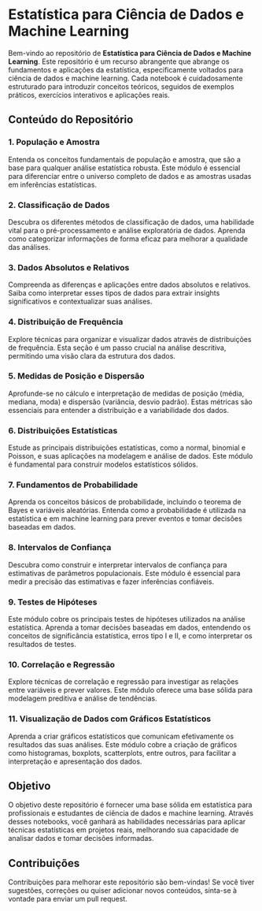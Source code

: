 # Estatística para Ciência de Dados e Machine Learning

Bem-vindo ao repositório de **Estatística para Ciência de Dados e Machine Learning**. Este repositório é um recurso abrangente que abrange os fundamentos e aplicações da estatística, especificamente voltados para ciência de dados e machine learning. Cada notebook é cuidadosamente estruturado para introduzir conceitos teóricos, seguidos de exemplos práticos, exercícios interativos e aplicações reais.

## Conteúdo do Repositório

### 1. População e Amostra
Entenda os conceitos fundamentais de população e amostra, que são a base para qualquer análise estatística robusta. Este módulo é essencial para diferenciar entre o universo completo de dados e as amostras usadas em inferências estatísticas.

### 2. Classificação de Dados
Descubra os diferentes métodos de classificação de dados, uma habilidade vital para o pré-processamento e análise exploratória de dados. Aprenda como categorizar informações de forma eficaz para melhorar a qualidade das análises.

### 3. Dados Absolutos e Relativos
Compreenda as diferenças e aplicações entre dados absolutos e relativos. Saiba como interpretar esses tipos de dados para extrair insights significativos e contextualizar suas análises.

### 4. Distribuição de Frequência
Explore técnicas para organizar e visualizar dados através de distribuições de frequência. Esta seção é um passo crucial na análise descritiva, permitindo uma visão clara da estrutura dos dados.

### 5. Medidas de Posição e Dispersão
Aprofunde-se no cálculo e interpretação de medidas de posição (média, mediana, moda) e dispersão (variância, desvio padrão). Estas métricas são essenciais para entender a distribuição e a variabilidade dos dados.

### 6. Distribuições Estatísticas
Estude as principais distribuições estatísticas, como a normal, binomial e Poisson, e suas aplicações na modelagem e análise de dados. Este módulo é fundamental para construir modelos estatísticos sólidos.

### 7. Fundamentos de Probabilidade
Aprenda os conceitos básicos de probabilidade, incluindo o teorema de Bayes e variáveis aleatórias. Entenda como a probabilidade é utilizada na estatística e em machine learning para prever eventos e tomar decisões baseadas em dados.

### 8. Intervalos de Confiança
Descubra como construir e interpretar intervalos de confiança para estimativas de parâmetros populacionais. Este módulo é essencial para medir a precisão das estimativas e fazer inferências confiáveis.

### 9. Testes de Hipóteses
Este módulo cobre os principais testes de hipóteses utilizados na análise estatística. Aprenda a tomar decisões baseadas em dados, entendendo os conceitos de significância estatística, erros tipo I e II, e como interpretar os resultados de testes.

### 10. Correlação e Regressão
Explore técnicas de correlação e regressão para investigar as relações entre variáveis e prever valores. Este módulo oferece uma base sólida para modelagem preditiva e análise de tendências.

### 11. Visualização de Dados com Gráficos Estatísticos
Aprenda a criar gráficos estatísticos que comunicam efetivamente os resultados das suas análises. Este módulo cobre a criação de gráficos como histogramas, boxplots, scatterplots, entre outros, para facilitar a interpretação e apresentação dos dados.

## Objetivo

O objetivo deste repositório é fornecer uma base sólida em estatística para profissionais e estudantes de ciência de dados e machine learning. Através desses notebooks, você ganhará as habilidades necessárias para aplicar técnicas estatísticas em projetos reais, melhorando sua capacidade de analisar dados e tomar decisões informadas.

## Contribuições

Contribuições para melhorar este repositório são bem-vindas! Se você tiver sugestões, correções ou quiser adicionar novos conteúdos, sinta-se à vontade para enviar um pull request.
